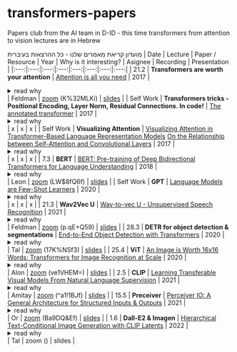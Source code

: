 # transformers-papers
Papers club from the AI team in D-ID  - this time transformers from attention to vision lectures are in Hebrew

מועדון קריאת מאמרים שלנו - כל ההרצאות בעיברית
| Date | Lecture | Paper / Resource | Year | Why is it interesting? | Asignee | Recording | Presentation |
|:---:|:---:|:---:|:---:|:---:|:---:|:---:|:---:|
| 21.2 | **Transformers are worth your attention** | [Attention is all you need](https://arxiv.org/abs/1706.03762) | 2017 | <details><summary>read why</summary>The paper that started it all, introduction to the basic concept & comparison to previous methods like RNN. The transformer here has both encoder & decoder layers creating a seq2seq model</details> | Feldman | [zoom](https://us02web.zoom.us/rec/share/kZvYM3MCuiYUSMEvmhizJe2qMYgcDXoauCzRIVc-6wAb1-D1voWsHykIXoYQoum0._4_HD8RGKeb2KX-O) (K%32MLKi) | [slides](https://docs.google.com/presentation/d/1Qwbj3V7-GAnEJnsAHBFS4AG_k6bVQsP41VcaZObz1Kw/edit#slide=id.g1157f5f83be_0_279) |
| Self Work | **Transformers tricks -  Positional Encoding, Layer Norm, Residual Connections. In code!** | [The annotated transformer](https://nlp.seas.harvard.edu/2018/04/03/attention.html) | 2017 | <details><summary>read why</summary>Going into depth into the various tricks used to make transformers work. Implementing a trnasformer without them would lead to poor results</details> | x | x | x |
| Self Work | **Visualizing Attention** | [Visualizing Attention in Transformer-Based Language Representation Models](https://arxiv.org/abs/1904.02679) [On the Relationship between Self-Attention and Convolutional Layers](https://github.com/epfml/attention-cnn)  | 2017 | <details><summary>read why</summary>Attention is useful for explainability too, we can see what the network is using for the task. In this lecture we will exammine visualizations of this in NLP & vision</details> | x | x | x |
| 7.3 | **BERT** | [BERT: Pre-training of Deep Bidirectional Transformers for Language Understanding](https://arxiv.org/abs/1810.04805) | 2018 | <details><summary>read why</summary>This model from Google used only encoders & achived state of the art on many NLP tasks</details> | Leon | [zoom](https://us02web.zoom.us/rec/share/e5v6NUg-7YyWwlZh9ah471sk7himZNBJCt6UpnGLVJaTkc03ETQMtu7rwelO6yAw.767Kzjh9RGmNormj) (LW$8fQ6f) | [slides](https://docs.google.com/presentation/d/1Nw72FAjAzCBc7pM4Je-KVZ5GBHnpMJBMbXm3S7BPf64/edit?usp=sharing) |
| Self Work | **GPT** | [Language Models are Few-Shot Learners](https://arxiv.org/abs/2005.14165) | 2020 | <details><summary>read why</summary>This model from OpenAI used only decoders & achived state of the art text generation. Its authors first didn't release it becuase they said it is too dangerous. It is now the backbone of Github Co-Pilot</details> | x | x | x |
| 21.3 | **Wav2Vec U** | [Wav-to-vec U - Unsupervised Speech Recognition](https://ai.facebook.com/blog/wav2vec-unsupervised-speech-recognition-without-supervision/) | 2021 | <details><summary>read why</summary>this unsupervised model from Facebook, is able to learn language representations. we use the supervised version in our A2K input</details> | Feldman | [zoom](https://us02web.zoom.us/rec/share/Dk9cf7-iXgCv13_FEBSSYMDc1ZWeEbaVAtLERa9-UPVAZjKKttn-6Rx9I-0G2Jj3.iXL0WXaHG4HIof5o) (p.qE+Q59) | [slides](https://docs.google.com/presentation/u/0/d/1Zn2JETCpCcNDsSLsrMlVgsf8fNDJ35s50ymOzAA1d8U/edit) |
| 28.3 | **DETR for object detection & segmentations** | [End-to-End Object Detection with Transformers](https://arxiv.org/abs/2005.12872) | 2020 | <details><summary>read why</summary>Taking transformers even further to other CV tasks in this paper the autors from FacebookAI combine CNN with transformers to reduce some of the human prio needed in designing object detection & segmentation models</details> | Tal | [zoom](https://us02web.zoom.us/rec/share/2EJyfh4SdomCLkHxBPFskQYZ1jKeX0gCvK5Fkqc2EgcYzseOVIlsIXKVSMwlZHSW.Q9fdGBPkOnA-39pi) (17K%NSf3) | [slides](https://docs.google.com/presentation/u/0/d/15MM4QR1-XTs--W3TZUPwE1gy3-dkqq_27gfAY-G0b8o/edit) |
| 25.4 | **ViT** | [An Image is Worth 16x16 Words: Transformers for Image Recognition at Scale](https://arxiv.org/abs/2010.11929) | 2020 | <details><summary>read why</summary>Treats the image as a sentence of 16x16 patches words. The model acheives SoTA in classiciation tasks with significant less compute. with supervision from large scale images datasets</details> | Alon | [zoom](https://us02web.zoom.us/rec/share/bEbm9wFxv_Srgf8WXJ3W9g-8_Wp3HFns8sataa9vj8Yn1D1OMfkXdRpSwR137W8F.v1gKK36WE8mYaRqM) (ve1VHEM=) | [slides](https://docs.google.com/presentation/u/0/d/1el_a1OJ2RMkiIvSS8FlvUp2B8Z-xhpqEiQN1_ZOFGfE/edit) |
| 2.5 | **CLIP** | [Learning Transferable Visual Models From Natural Language Supervision](https://openai.com/blog/clip/) | 2021 | <details><summary>read why</summary>OpenAI model that learns two encoders from images &text & via contrastive learning achive SoTA result on image classification while increasing dramatically the robustness over previous methods. Using internet scraped data instead of expesive annotated datasets.</details> | Amitay | [zoom](https://us02web.zoom.us/rec/share/6w64udHDc0hg91pTn2vFjSTpZ18AcvGOx2dtXMsltGSr7hOaIE5PWkg1Pj72BDFM.io0ww9YZ8YO_Lk9z) (^a1!1BJf) | [slides](https://docs.google.com/presentation/d/1i7TwJ-2NgP3GEYEF8mWYP4kksdFqVNXdBBHo2RdraCw/edit?usp=sharing) |
| 15.5 | **Preceiver** | [Perceiver IO: A General Architecture for Structured Inputs & Outputs](https://arxiv.org/abs/2107.14795) | 2021 | <details><summary>read why</summary>Preceivers models use cross-attention & learned latent dictionaries to work on many modalities by reducing the self attention complexity. The authors demostrate that the model produces baseline results on many tasks</details> | Or | [zoom](https://us02web.zoom.us/rec/share/hzf27YYtJoTlgiGaCqoJwdC7yqwsFSssMdKGJUcK3lD2j8qL8e8yKGo-2Ou8zuIE.j6OURm7XUsCxuFlX) (Ba9DQ&Ef) | [slides](https://docs.google.com/presentation/d/19tGtIMAyb8MVplQlSzObAxN3xnMPpUsZC5G3PJwV8bo/edit) |
| 1.6 | **Dall-E2 & Imagen**  | [Hierarchical Text-Conditional Image Generation with CLIP Latents](https://arxiv.org/abs/2204.06125) | 2022 | <details><summary>read why</summary>DALL·E 2 is a new AI system that can create realistic images and art from a description in natural language from OpenAI. The model uses CLIP embedding & diffusion models to generate images from a text description. Google DeepMind also came up with a competing model called Imagen that argues for superior quality</details> | Tal | zoom () | slides |
